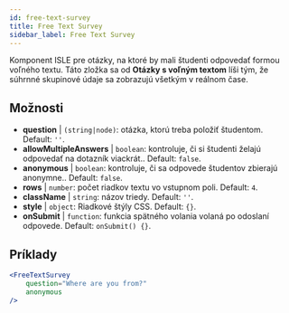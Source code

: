 ```yaml
---
id: free-text-survey 
title: Free Text Survey
sidebar_label: Free Text Survey
---
```


Komponent ISLE pre otázky, na ktoré by mali študenti odpovedať formou voľného textu. Táto zložka sa od **Otázky s voľným textom** líši tým, že súhrnné skupinové údaje sa zobrazujú všetkým v reálnom čase.

## Možnosti

* __question__ | `(string|node)`: otázka, ktorú treba položiť študentom. Default: `''`.
* __allowMultipleAnswers__ | `boolean`: kontroluje, či si študenti želajú odpovedať na dotazník viackrát.. Default: `false`.
* __anonymous__ | `boolean`: kontroluje, či sa odpovede študentov zbierajú anonymne.. Default: `false`.
* __rows__ | `number`: počet riadkov textu vo vstupnom poli. Default: `4`.
* __className__ | `string`: názov triedy. Default: `''`.
* __style__ | `object`: Riadkové štýly CSS. Default: `{}`.
* __onSubmit__ | `function`: funkcia spätného volania volaná po odoslaní odpovede. Default: `onSubmit() {}`.


## Príklady

```jsx live
<FreeTextSurvey 
    question="Where are you from?"
    anonymous
/>
``` 

